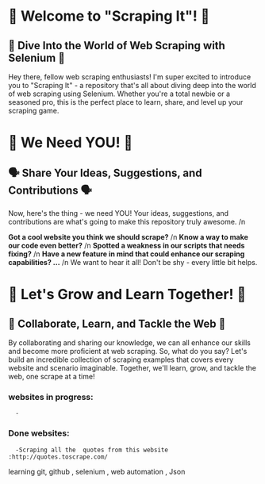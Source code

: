 # 🙌 Welcome to "Scraping It"! 🙌

## 🚀 Dive Into the World of Web Scraping with Selenium 🚀

Hey there, fellow web scraping enthusiasts! I'm super excited to introduce you to "Scraping It" - a repository that's all about diving deep into the world of web scraping using Selenium. Whether you're a total newbie or a seasoned pro, this is the perfect place to learn, share, and level up your scraping game. 

# 🙏 We Need YOU! 🙏

## 🗣️ Share Your Ideas, Suggestions, and Contributions 🗣️

Now, here's the thing - we need YOU! Your ideas, suggestions, and contributions are what's going to make this repository truly awesome. /n

**Got a cool website you think we should scrape?** /n
**Know a way to make our code even better?** /n
**Spotted a weakness in our scripts that needs fixing?** /n
**Have a new feature in mind that could enhance our scraping capabilities? ...**
/n
We want to hear it all! Don't be shy - every little bit helps. 

# 🌟 Let's Grow and Learn Together! 🌟

## 💪 Collaborate, Learn, and Tackle the Web 💪

By collaborating and sharing our knowledge, we can all enhance our skills and become more proficient at web scraping. So, what do you say? Let's build an incredible collection of scraping examples that covers every website and scenario imaginable. Together, we'll learn, grow, and tackle the web, one scrape at a time! 


### websites in progress:
      -

### Done websites:
      -Scraping all the  quotes from this website :http://quotes.toscrape.com/


learning git, github , selenium , web automation , Json 
